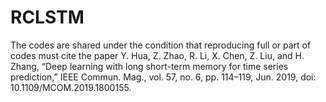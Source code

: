 # RCLSTM

The codes are shared under the condition that reproducing full or part of codes must cite the paper Y. Hua, Z. Zhao, R. Li, X. Chen, Z. Liu, and H. Zhang, “Deep learning with long short-term memory for time series prediction,” IEEE Commun. Mag., vol. 57, no. 6, pp. 114–119, Jun. 2019, doi: 10.1109/MCOM.2019.1800155.

